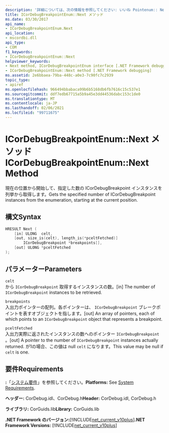 ```yaml
---
description: '詳細については、次の情報を参照してください: いいね Pointenum:: Next メソッド'
title: ICorDebugBreakpointEnum::Next メソッド
ms.date: 03/30/2017
api_name:
- ICorDebugBreakpointEnum.Next
api_location:
- mscordbi.dll
api_type:
- COM
f1_keywords:
- ICorDebugBreakpointEnum::Next
helpviewer_keywords:
- Next method, ICorDebugBreakpointEnum interface [.NET Framework debugging]
- ICorDebugBreakpointEnum::Next method [.NET Framework debugging]
ms.assetid: 2e6bbaea-79ba-448c-a0e3-7c90fc7c2939
topic_type:
- apiref
ms.openlocfilehash: 966494bbabaca99b6b5168db6fb7616c15c537e1
ms.sourcegitcommit: ddf7edb67715a5b9a45e3dd44536dabc153c1de0
ms.translationtype: MT
ms.contentlocale: ja-JP
ms.lasthandoff: 02/06/2021
ms.locfileid: "99711675"
---
```

# <a name="icordebugbreakpointenumnext-method"></a><span data-ttu-id="17fb6-103">ICorDebugBreakpointEnum::Next メソッド</span><span class="sxs-lookup"><span data-stu-id="17fb6-103">ICorDebugBreakpointEnum::Next Method</span></span>

<span data-ttu-id="17fb6-104">現在の位置から開始して、指定した数の ICorDebugBreakpoint インスタンスを列挙から取得します。</span><span class="sxs-lookup"><span data-stu-id="17fb6-104">Gets the specified number of ICorDebugBreakpoint instances from the enumeration, starting at the current position.</span></span>  
  
## <a name="syntax"></a><span data-ttu-id="17fb6-105">構文</span><span class="sxs-lookup"><span data-stu-id="17fb6-105">Syntax</span></span>  
  
```cpp  
HRESULT Next (  
    [in] ULONG  celt,  
    [out, size_is(celt), length_is(*pceltFetched)]  
        ICorDebugBreakpoint *breakpoints[],  
    [out] ULONG *pceltFetched  
);  
```  
  
## <a name="parameters"></a><span data-ttu-id="17fb6-106">パラメーター</span><span class="sxs-lookup"><span data-stu-id="17fb6-106">Parameters</span></span>  

 `celt`  
 <span data-ttu-id="17fb6-107">から `ICorDebugBreakpoint` 取得するインスタンスの数。</span><span class="sxs-lookup"><span data-stu-id="17fb6-107">[in] The number of `ICorDebugBreakpoint` instances to be retrieved.</span></span>  
  
 `breakpoints`  
 <span data-ttu-id="17fb6-108">入出力ポインターの配列。各ポインターは、 `ICorDebugBreakpoint` ブレークポイントを表すオブジェクトを指します。</span><span class="sxs-lookup"><span data-stu-id="17fb6-108">[out] An array of pointers, each of which points to an `ICorDebugBreakpoint` object that represents a breakpoint.</span></span>  
  
 `pceltFetched`  
 <span data-ttu-id="17fb6-109">入出力実際に返されたインスタンスの数へのポインター `ICorDebugBreakpoint` 。</span><span class="sxs-lookup"><span data-stu-id="17fb6-109">[out] A pointer to the number of `ICorDebugBreakpoint` instances actually returned.</span></span> <span data-ttu-id="17fb6-110">が1の場合、この値は null `celt` になります。</span><span class="sxs-lookup"><span data-stu-id="17fb6-110">This value may be null if `celt` is one.</span></span>  
  
## <a name="requirements"></a><span data-ttu-id="17fb6-111">要件</span><span class="sxs-lookup"><span data-stu-id="17fb6-111">Requirements</span></span>  

 <span data-ttu-id="17fb6-112">**:**「[システム要件](../../get-started/system-requirements.md)」を参照してください。</span><span class="sxs-lookup"><span data-stu-id="17fb6-112">**Platforms:** See [System Requirements](../../get-started/system-requirements.md).</span></span>  
  
 <span data-ttu-id="17fb6-113">**ヘッダー:** CorDebug.idl、CorDebug.h</span><span class="sxs-lookup"><span data-stu-id="17fb6-113">**Header:** CorDebug.idl, CorDebug.h</span></span>  
  
 <span data-ttu-id="17fb6-114">**ライブラリ:** CorGuids.lib</span><span class="sxs-lookup"><span data-stu-id="17fb6-114">**Library:** CorGuids.lib</span></span>  
  
 <span data-ttu-id="17fb6-115">**.NET Framework のバージョン:**[!INCLUDE[net_current_v10plus](../../../../includes/net-current-v10plus-md.md)]</span><span class="sxs-lookup"><span data-stu-id="17fb6-115">**.NET Framework Versions:** [!INCLUDE[net_current_v10plus](../../../../includes/net-current-v10plus-md.md)]</span></span>
